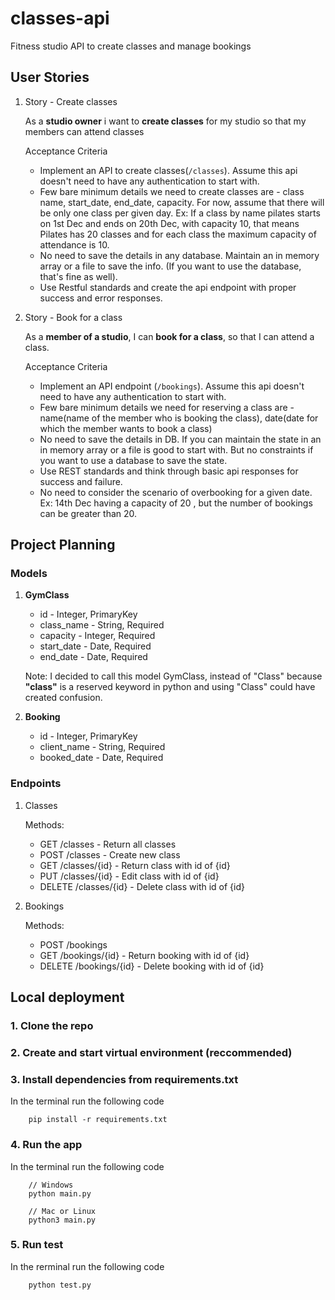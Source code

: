 # classes-api
Fitness studio API to create classes and manage bookings


## User Stories

1. Story - Create classes
    
    As a __studio owner__ i want to __create classes__ for my studio so that my members can attend classes

    Acceptance Criteria
    - Implement an API to create classes(`/classes`). Assume this api doesn't need to have any
    authentication to start with.
    - Few bare minimum details we need to create classes are - class name, start_date, end_date,
    capacity. For now, assume that there will be only one class per given day. Ex: If a class by
    name pilates starts on 1st Dec and ends on 20th Dec, with capacity 10, that means Pilates
    has 20 classes and for each class the maximum capacity of attendance is 10.
    - No need to save the details in any database. Maintain an in memory array or a file to save the
    info. (If you want to use the database, that's fine as well).
    - Use Restful standards and create the api endpoint with proper success and error responses.
    
2. Story - Book for a class

    As a __member of a studio__, I can __book for a class__, so that I can attend a class.
    
    Acceptance Criteria
    - Implement an API endpoint (`/bookings`). Assume this api doesn't need to have any
    authentication to start with.
    - Few bare minimum details we need for reserving a class are - name(name of the member
    who is booking the class), date(date for which the member wants to book a class)
    - No need to save the details in DB. If you can maintain the state in an in memory array or a file
    is good to start with. But no constraints if you want to use a database to save the state.
    - Use REST standards and think through basic api responses for success and failure.
    - No need to consider the scenario of overbooking for a given date. Ex: 14th Dec having a
    capacity of 20 , but the number of bookings can be greater than 20.

## Project Planning

### Models

1. __GymClass__
    - id - Integer, PrimaryKey
    - class_name - String, Required
    - capacity - Integer, Required
    - start_date - Date, Required
    - end_date - Date, Required

    Note: I decided to call this model GymClass, instead of "Class" because __"class"__ is a reserved keyword in python and using "Class" could have created confusion.


2. __Booking__
    - id - Integer, PrimaryKey
    - client_name - String, Required
    - booked_date - Date, Required


### Endpoints

1. Classes

    Methods:
    - GET   /classes - Return all classes
    - POST  /classes - Create new class
    - GET   /classes/{id} - Return class with id of {id}
    - PUT   /classes/{id} - Edit class with id of {id}
    - DELETE    /classes/{id} - Delete class with id of {id}

2. Bookings

    Methods:
    - POST  /bookings
    - GET   /bookings/{id} - Return booking with id of {id}
    - DELETE    /bookings/{id} - Delete booking with id of {id}


## Local deployment

### 1. Clone the repo

### 2. Create and start virtual environment (reccommended)

### 3. Install dependencies from requirements.txt

In the terminal run the following code

        pip install -r requirements.txt

### 4. Run the app

In the terminal run the following code

        // Windows
        python main.py

        // Mac or Linux
        python3 main.py

### 5. Run test

In the rerminal run the following code

        python test.py